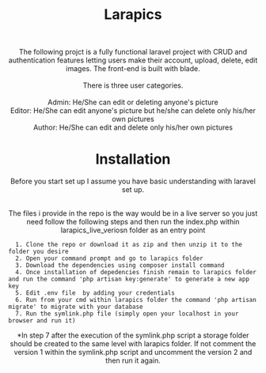  
<h1 align="center">
  Larapics
</h1>

<br/>

<p align="center"> 
  The following projct is a fully functional laravel project with CRUD  and authentication features letting users make their account, upload, delete, edit images. 
  The front-end is built with blade.<br/> <br/>
  There is three user categories.<br/><br/> 
  Admin: He/She can edit or deleting anyone's picture  <br/>
  Editor: He/She can edit anyone's picture but he/she can delete only his/her own pictures <br/>
  Author: He/She can edit and delete only his/her own pictures 
</p>

<h1 align="center">
  Installation
</h1>

<div align="center">
  Before you start set up I assume you have basic understanding with laravel set up.

  <br/>
  <br/>
 
  The files i provide in the repo is the way would be in a live server so you just need follow the following steps and then run 
  the index.php within larapics_live_veriosn folder as an entry point
 </div>
  
  
     
      1. Clone the repo or download it as zip and then unzip it to the folder you desire
      2. Open your command prompt and go to larapics folder
      3. Download the dependencies using composer install command
      4. Once installation of depedencies finish remain to larapics folder and run the command 'php artisan key:generate' to generate a new app key
      5. Edit .env file  by adding your credentials
      6. Run from your cmd within larapics folder the command 'php artisan migrate' to migrate with your database
      7. Run the symlink.php file (simply open your localhost in your browser and run it)
    
  <p align="center">
    *In step 7 after the execution of the symlink.php script a storage folder should be created to the same level with larapics folder.
     If not comment the version 1 within the symlink.php script and uncomment the version 2 and then run it again.
  </p>





